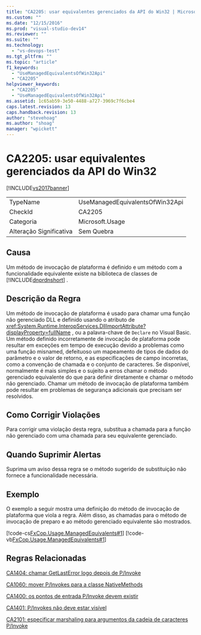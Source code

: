 ```yaml
---
title: "CA2205: usar equivalentes gerenciados da API do Win32 | Microsoft Docs"
ms.custom: ""
ms.date: "12/15/2016"
ms.prod: "visual-studio-dev14"
ms.reviewer: ""
ms.suite: ""
ms.technology: 
  - "vs-devops-test"
ms.tgt_pltfrm: ""
ms.topic: "article"
f1_keywords: 
  - "UseManagedEquivalentsOfWin32Api"
  - "CA2205"
helpviewer_keywords: 
  - "CA2205"
  - "UseManagedEquivalentsOfWin32Api"
ms.assetid: 1c65ab59-3e50-4488-a727-3969c7f6cbe4
caps.latest.revision: 13
caps.handback.revision: 13
author: "stevehoag"
ms.author: "shoag"
manager: "wpickett"
---
```

# CA2205: usar equivalentes gerenciados da API do Win32
[!INCLUDE[vs2017banner](../code-quality/includes/vs2017banner.md)]

|||  
|-|-|  
|TypeName|UseManagedEquivalentsOfWin32Api|  
|CheckId|CA2205|  
|Categoria|Microsoft.Usage|  
|Alteração Significativa|Sem Quebra|  
  
## Causa  
 Um método de invocação de plataforma é definido e um método com a funcionalidade equivalente existe na biblioteca de classes de [!INCLUDE[dnprdnshort](../code-quality/includes/dnprdnshort_md.md)] .  
  
## Descrição da Regra  
 Um método de invocação de plataforma é usado para chamar uma função não gerenciado DLL e definido usando o atributo de <xref:System.Runtime.InteropServices.DllImportAttribute?displayProperty=fullName> , ou a palavra\-chave de `Declare` no Visual Basic.  Um método definido incorretamente de invocação de plataforma pode resultar em exceções em tempo de execução devido a problemas como uma função misnamed, defeituoso um mapeamento de tipos de dados do parâmetro e o valor de retorno, e as especificações de campo incorretas, como a convenção de chamada e o conjunto de caracteres.  Se disponível, normalmente é mais simples e o sujeito a erros chamar o método gerenciado equivalente do que para definir diretamente e chamar o método não gerenciado.  Chamar um método de invocação de plataforma também pode resultar em problemas de segurança adicionais que precisam ser resolvidos.  
  
## Como Corrigir Violações  
 Para corrigir uma violação desta regra, substitua a chamada para a função não gerenciado com uma chamada para seu equivalente gerenciado.  
  
## Quando Suprimir Alertas  
 Suprima um aviso dessa regra se o método sugerido de substituição não fornece a funcionalidade necessária.  
  
## Exemplo  
 O exemplo a seguir mostra uma definição do método de invocação de plataforma que viola a regra.  Além disso, as chamadas para o método de invocação de preparo e ao método gerenciado equivalente são mostrados.  
  
 [!code-cs[FxCop.Usage.ManagedEquivalents#1](../code-quality/codesnippet/CSharp/ca2205-use-managed-equivalents-of-win32-api_1.cs)]
 [!code-vb[FxCop.Usage.ManagedEquivalents#1](../code-quality/codesnippet/VisualBasic/ca2205-use-managed-equivalents-of-win32-api_1.vb)]  
  
## Regras Relacionadas  
 [CA1404: chamar GetLastError logo depois de P\/Invoke](../code-quality/ca1404-call-getlasterror-immediately-after-p-invoke.md)  
  
 [CA1060: mover P\/Invokes para a classe NativeMethods](../code-quality/ca1060-move-p-invokes-to-nativemethods-class.md)  
  
 [CA1400: os pontos de entrada P\/Invoke devem existir](../Topic/CA1400:%20P-Invoke%20entry%20points%20should%20exist.md)  
  
 [CA1401: P\/Invokes não deve estar visível](../Topic/CA1401:%20P-Invokes%20should%20not%20be%20visible.md)  
  
 [CA2101: especificar marshaling para argumentos da cadeia de caracteres P\/Invoke](../code-quality/ca2101-specify-marshaling-for-p-invoke-string-arguments.md)